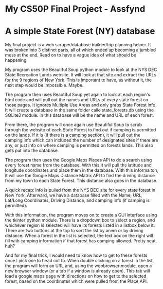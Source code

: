# My CS50P Final Project - Assfynd

# A simple State Forest (NY) database

My final project is a web scraper/database builder/trip planning helper. It was broken into 3 distinct parts, all of which ended up becoming a jumbled mess at the end. Read on to have a vague idea of what should be happening.

My program uses the Beautiful Soup python module to look at the NYS DEC State Recreation Lands website. It will look at that site and extract the URLs for the 9 regions of New York. This is important to have, as without it, the next step would be impossible. Maybe.

The program then uses Beautiful Soup yet again to look at each region's html code and will pull out the names and URLs of every state forest on those pages. It ignores Multiple Use Areas and only grabs State Forest info. It will create a database in the same folder calle state_forests.db using the SQLite3 module. In this database will be the name and URL of each forest.

From there, the program will once again use Beautiful Soup to scrub through the website of each State Forest to find out if camping is permitted on the lands. If it is (if there is a camping section), it will pull out the camping info which can included the number of designated sites if there are any, or just info on where camping is permitted on forests lands. This also gets put into the database.

The program then uses the Google Maps Places API to do a search using every forest name from the database. With this it will pull the latitude and longitude coordinates and place them in the database. With this informaiton, it will use the Google Maps Distance Matrix API to find the driving distance from my town to each State Forest. This distance also goes in the database.

A quick recap: Info is pulled from the NYS DEC site for every state forest in New York. Afterward, we have a database filled with the Name, URL, Lat/Long Coordinates, Driving Distance, and camping info (if camping is permitted).

With this information, the program moves on to create a GUI interface using the tkinter python module. There is a dropdown box to select a region, and whichever region is selected will have its forests listed in a listbox below it. There are two buttons at the top to sort the list by anem or by driving distance. When a forest in the list is selected, the text box on the right will fill with camping information if that forest has camping allowed. Pretty neat, huh?

And for my final trick, I would need to know how to get to these forests once I pick one to head out to. When double clicking on a forest in the list, the program will form an URL and, using the webbrowser module, open a new browser window (or a tab if a window is already open). This tab will load a google maps page with directions on how to get to the selected forest, based on the coordinates which were pulled from the Place API.
